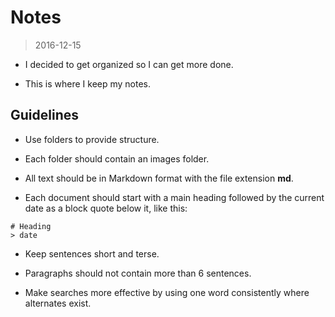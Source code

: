 # Notes
> 2016-12-15

- I decided to get organized so I can get more done.

- This is where I keep my notes. 

## Guidelines

- Use folders to provide structure.

- Each folder should contain an images folder.

- All text should be in Markdown format with the file extension **md**.

- Each document should start with a main heading followed by the current date as
  a block quote below it, like this:

```
# Heading
> date
```

- Keep sentences short and terse.

- Paragraphs should not contain more than 6 sentences.

- Make searches more effective by using one word consistently where alternates
  exist.